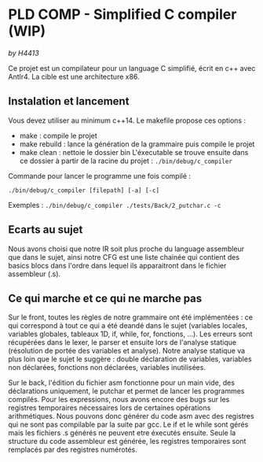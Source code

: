 # PLD COMP - Simplified C compiler (WIP)
*by H4413*  

Ce projet est un compilateur pour un language C simplifié, écrit en c++ avec Antlr4. La cible est une architecture x86.
## Instalation et lancement
Vous devez utiliser au minimum c++14. Le makefile propose ces options : 
- make : compile le projet
- make rebuild : lance la génération de la grammaire puis compile le projet
- make clean : nettoie le dossier bin
L'éxecutable se trouve ensuite dans ce dossier à partir de la racine du projet : ```./bin/debug/c_compiler```

Commande pour lancer le programme une fois compilé : 
```
./bin/debug/c_compiler [filepath] [-a] [-c]
``` 
Exemples : ```./bin/debug/c_compiler ./tests/Back/2_putchar.c -c```

## Ecarts au sujet
  Nous avons choisi que notre IR soit plus proche du language assembleur que dans le sujet, ainsi notre CFG est une liste chainée qui contient des basics blocs dans l'ordre dans lequel ils apparaitront dans le fichier assembleur (.s). 

## Ce qui marche et ce qui ne marche pas
  Sur le front, toutes les règles de notre grammaire ont été implémentées : ce qui correspond à tout ce qui a été deandé dans le sujet (variables locales, variables globales, tableaux 1D, if, while, for, fonctions, ...). Les erreurs sont récupérées dans le lexer, le parser et ensuite lors de l'analyse statique (résolution de portée des variables et analyse). Notre analyse statique va plus loin que le sujet le suggère : double déclaration de variables, variables non déclarées, fonctions non déclarées, variables inutilisées. 
  
  Sur le back, l'édition du fichier asm fonctionne pour un main vide, des déclarations uniquement, le putchar et permet de lancer les programmes compilés. Pour les expressions, nous avons encore des bugs sur les registres temporaires nécessaires lors de certaines opérations arithmétiques. Nous pouvons donc générer du code asm avec des registres qui ne sont pas compilable par la suite par gcc. Le if et le while sont gérés mais les fichiers .s générés ne peuvent etre éxecutés ensuite. Seule la structure du code assembleur est générée, les registres temporaires sont remplacés par des registres numérotés. 
